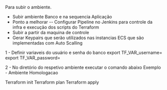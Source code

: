 Para subir o ambiente.

* Subir ambiente Banco e na sequencia Aplicação 
* Ponto a melhorar -- Configurar Pipeline no Jenkins para controle da infra e execução dos scripts do Terraform
* Subir a partir da maquina de controle
* Gerar Keypairs que serão utilizados nas instancias ECS que são implementadas com Auto Scalling

1 -  Definir variaveis do usuário e senha do banco
  export TF_VAR_username=
  export TF_VAR_password=

2 - No diretório do respetivo ambiente executar o comando abaixo
 Exemplo - Ambiente Homologacao
 
 Terraform init
 Terraform plan
 Terraform apply

